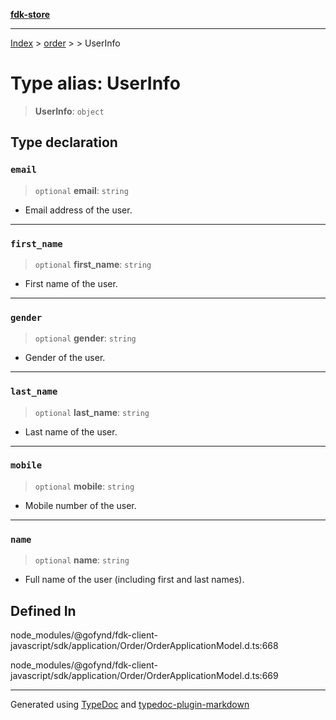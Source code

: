 [**fdk-store**](../../../README.md)
***

[Index](../../../API.md) > [order](../../README.md) > [<internal>](../README.md) > UserInfo

# Type alias: UserInfo

> **UserInfo**: `object`

## Type declaration

### `email`

> `optional` **email**: `string`

- Email address of the user.

***

### `first_name`

> `optional` **first\_name**: `string`

- First name of the user.

***

### `gender`

> `optional` **gender**: `string`

- Gender of the user.

***

### `last_name`

> `optional` **last\_name**: `string`

- Last name of the user.

***

### `mobile`

> `optional` **mobile**: `string`

- Mobile number of the user.

***

### `name`

> `optional` **name**: `string`

- Full name of the user (including first and last names).

## Defined In

node\_modules/@gofynd/fdk-client-javascript/sdk/application/Order/OrderApplicationModel.d.ts:668

node\_modules/@gofynd/fdk-client-javascript/sdk/application/Order/OrderApplicationModel.d.ts:669

***
Generated using [TypeDoc](https://typedoc.org/) and [typedoc-plugin-markdown](https://www.npmjs.com/package/typedoc-plugin-markdown)
